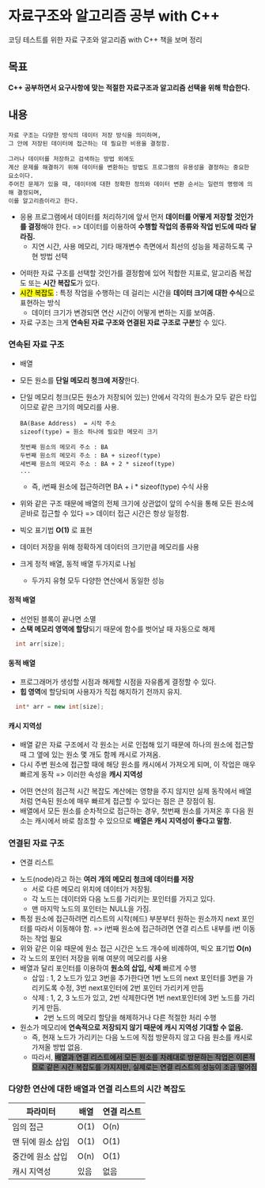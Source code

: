# 자료구조와 알고리즘 공부 with C++

코딩 테스트를 위한 자료 구조와 알고리즘 with C++ 책을 보며 정리

## 목표

**C++ 공부하면서 요구사항에 맞는 적절한 자료구조과 알고리즘 선택을 위해 학습한다.**

## 내용
```
자료 구조는 다양한 방식의 데이터 저장 방식을 의미하며, 
그 안에 저장된 데이터에 접근하는 데 필요한 비용을 결정함.

그러나 데이터를 저장하고 검색하는 방법 외에도 
계산 문제를 해결하기 위해 데이터를 변환하는 방법도 프로그램의 유용성을 결정하는 중요한 요소이다.
주어진 문제가 있을 때, 데이터에 대한 정확한 정의와 데이터 변환 순서는 일련의 명령에 의해 결정되며, 
이를 알고리즘이라고 한다.
```
- 응용 프로그램에서 데이터를 처리하기에 앞서 먼저 **데이터를 어떻게 저장할 것인가를 결정**해야 한다. => 데이터를 이용하여 **수행할 작업의 종류와 작업 빈도에 따라 달라짐.**
  - 지연 시간, 사용 메모리, 기타 매개변수 측면에서 최선의 성능을 제공하도록 구현 방법 선택

* 어떠한 자료 구조를 선택할 것인가를 결정함에 있어 적합한 지표로, 알고리즘 복잡도 또는 **시간 복잡도**가 있다.
* <span style="background-color: yellow; color: black;">시간 복잡도</span> : 특정 작업을 수행하는 데 걸리는 시간을 **데이터 크기에 대한 수식**으로 표현하는 방식
  - 데이터 크기가 변경되면 연산 시간이 어떻게 변하는 지를 보여줌.
* 자료 구조는 크게 **연속된 자료 구조와 연결된 자료 구조로 구분**할 수 있다.

### 연속된 자료 구조

- 배열

* 모든 원소를 **단일 메모리 청크에 저장**한다.
* 단일 메모리 청크(모든 원소가 저장되어 있는) 안에서 각각의 원소가 모두 같은 타입이므로 같은 크기의 메모리를 사용.

  ```
  BA(Base Address)  = 시작 주소
  sizeof(type) = 원소 하나에 필요한 메모리 크기

  첫번째 원소의 메모리 주소 : BA
  두번째 원소의 메모리 주소 : BA + sizeof(type)
  세번째 원소의 메모리 주소 : BA + 2 * sizeof(type)
  ...
  ```

  - 즉, i번째 원소에 접근하려면 BA + i \* sizeof(type) 수식 사용

* 위와 같은 구조 때문에 배열의 전체 크기에 상관없이 앞의 수식을 통해 모든 원소에 곧바로 접근할 수 있다 => 데이터 접근 시간은 항상 일정함.
* 빅오 표기법 **O(1)** 로 표현
* 데이터 저장을 위해 정확하게 데이터의 크기만큼 메모리를 사용
* 크게 정적 배열, 동적 배열 두가지로 나뉨
  - 두가지 유형 모두 다양한 연산에서 동일한 성능

#### 정적 배열

- 선언된 블록이 끝나면 소멸
- **스택 메모리 영역에 할당**되기 때문에 함수를 벗어날 때 자동으로 해제

```C++
  int arr[size];
```

#### 동적 배열

- 프로그래머가 생성할 시점과 해제할 시점을 자유롭게 결정할 수 있다.
- **힙 영역**에 할당되며 사용자가 직접 해지하기 전까지 유지.

```C++
  int* arr = new int[size];
```

#### 캐시 지역성

- 배열 같은 자료 구조에서 각 원소는 서로 인접해 있기 때문에 하나의 원소에 접근할 때 그 옆에 있는 원소 몇 개도 함께 캐시로 가져옴.
- 다시 주변 원소에 접근할 때에 해당 원소를 캐시에서 가져오게 되며, 이 작업은 매우 빠르게 동작 => 이러한 속성을 **캐시 지역성**

* 어떤 연산의 점근적 시간 복잡도 계산에는 영향을 주지 않지만 실제 동작에서 배열처럼 연속된 원소에 매우 빠르게 접근할 수 있다는 점은 큰 장점이 됨.
* 배열에서 모든 원소를 순차적으로 접근하는 경우, 첫번째 원소를 가져온 후 다음 원소는 캐시에서 바로 참조할 수 있으므로 **배열은 캐시 지역성이 좋다고 말함.**

### 연결된 자료 구조

- 연결 리스트

* 노드(node)라고 하는 **여러 개의 메모리 청크에 데이터를 저장**
  - 서로 다른 메모리 위치에 데이터가 저장됨.
  * 각 노드는 데이터와 다음 노드를 가리키는 포인터를 가지고 있다.
  * 맨 마지막 노드의 포인터는 NULL을 가짐.
* 특정 원소에 접근하려면 리스트의 시작(헤드) 부분부터 원하는 원소까지 next 포인터를 따라서 이동해야 함. => i번째 원소에 접근하려면 연결 리스트 내부를 i번 이동하는 작업 필요
* 위와 같은 이유 때문에 원소 접근 시간은 노드 개수에 비례하여, 빅오 표기법 **O(n)**
* 각 노드의 포인터 저장을 위해 여분의 메모리를 사용
* 배열과 달리 포인터를 이용하여 **원소의 삽입, 삭제** 빠르게 수행
  - 삽입 : 1, 2 노드가 있고 3번을 추가한다면 1번 노드의 next 포인터를 3번을 가리키도록 수정, 3번 next포인터에 2번 포인터 가리키게 만듬
  - 삭제 : 1, 2, 3 노드가 있고, 2번 삭제한다면 1번 next포인터에 3번 노드를 가리키게 만듬.
    - 2번 노드의 메모리 할당을 해제하거나 다른 적절한 처리 수행
* 원소가 메모리에 **연속적으로 저장되지 않기 때문에 캐시 지역성
  기대할 수 없음.**
  - 즉, 현재 노드가 가리키는 다음 노드에 직접 방문하지 않고 다음 원소를 캐시로 가져올 방법 없음.
  - 따라서, <span style="background-color: gray; color: black;">배열과 연결 리스트에서 모든 원소를 차례대로 방문하는 작업은 이론적으로 같은 시간 복잡도를 가지지만, 실제로는 연결 리스트의 성능이 조금 떨어짐</span>

### 다양한 연산에 대한 배열과 연결 리스트의 시간 복잡도

<table>
<thead>
    <th>파라미터</th>
    <th>배열</th>
    <th>연결 리스트</th>
</thead>
<tbody>
    <tr>
        <td>임의 접근</td>
        <td>O(1)</td>
        <td>O(n)</td>
    </tr>
    <tr>
        <td>맨 뒤에 원소 삽입</td>
        <td>O(1)</td>
        <td>O(1)</td>
    </tr>
    <tr>
        <td>중간에 원소 삽입</td>
        <td>O(n)</td>
        <td>O(1)</td>
    </tr>
    <tr>
        <td>캐시 지역성</td>
        <td>있음</td>
        <td>없음</td>
    </tr>
</tbody>
</table>
